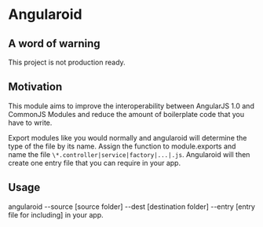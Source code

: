 Angularoid
==========

A word of warning
-----------------

This project is not production ready.

Motivation
----------

This module aims to improve the interoperability between AngularJS 1.0 and CommonJS Modules
and reduce the amount of boilerplate code that you have to write.

Export modules like you would normally and angularoid will determine the type of the file by
its name. Assign the function to module.exports and name the file
`\*.controller|service|factory|...|.js`. Angularoid will then create one entry file that you
can require in your app.

Usage
-----

angularoid --source [source folder] --dest [destination folder] --entry [entry file for including]
in your app.

